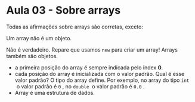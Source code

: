 # Aula 03 - Sobre arrays

Todas as afirmações sobre arrays são corretas, exceto:

Um array não é um objeto.

Não é verdadeiro. Repare que usamos `new` para criar um array! Arrays também são objetos.

- a primeira posição do array é sempre indicada pelo index **0**.
- cada posição do array é inicializada com o valor padrão. Qual é esse valor padrão? O tipo do array define. Por exemplo, no array do tipo `int`  o valor padrão é `0` , no `double`  o valor padrão é `0.0` .
- Array é uma estrutura de dados.